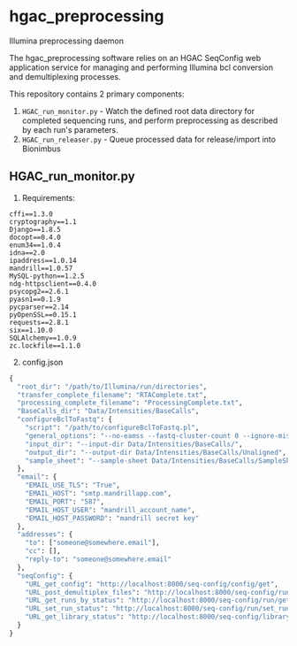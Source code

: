 # hgac_preprocessing
Illumina preprocessing daemon

The hgac_preprocessing software relies on an HGAC SeqConfig web application service for
managing and performing Illumina bcl conversion and demultiplexing processes.
 
This repository contains 2 primary components:

1. ```HGAC_run_monitor.py``` - Watch the defined root data directory for completed sequencing runs,
and perform preprocessing as described by each run's parameters.
2. ```HGAC_run_releaser.py``` - Queue processed data for release/import into Bionimbus


## HGAC_run_monitor.py

1.  Requirements:

```
cffi==1.3.0
cryptography==1.1
Django==1.8.5
docopt==0.4.0
enum34==1.0.4
idna==2.0
ipaddress==1.0.14
mandrill==1.0.57
MySQL-python==1.2.5
ndg-httpsclient==0.4.0
psycopg2==2.6.1
pyasn1==0.1.9
pycparser==2.14
pyOpenSSL==0.15.1
requests==2.8.1
six==1.10.0
SQLAlchemy==1.0.9
zc.lockfile==1.1.0
```

2. config.json

```py
{
  "root_dir": "/path/to/Illumina/run/directories",
  "transfer_complete_filename": "RTAComplete.txt",
  "processing_complete_filename": "ProcessingComplete.txt",
  "BaseCalls_dir": "Data/Intensities/BaseCalls",
  "configureBclToFastq": {
    "script": "/path/to/configureBclToFastq.pl",
    "general_options": "--no-eamss --fastq-cluster-count 0 --ignore-missing-control --ignore-missing-stats --ignore-missing-bcl --force",
    "input_dir": "--input-dir Data/Intensities/BaseCalls/",
    "output_dir": "--output-dir Data/Intensities/BaseCalls/Unaligned",
    "sample_sheet": "--sample-sheet Data/Intensities/BaseCalls/SampleSheet.csv"
  },
  "email": {
    "EMAIL_USE_TLS": "True",
    "EMAIL_HOST": "smtp.mandrillapp.com",
    "EMAIL_PORT": "587",
    "EMAIL_HOST_USER": "mandrill_account_name",
    "EMAIL_HOST_PASSWORD": "mandrill secret key"
  },
  "addresses": {
    "to": ["someone@somewhere.email"],
    "cc": [],
	"reply-to": "someone@somewhere.email"
  },
  "seqConfig": {
    "URL_get_config": "http://localhost:8000/seq-config/config/get",
    "URL_post_demultiplex_files": "http://localhost:8000/seq-config/run/demultiplex_file/post",
    "URL_get_runs_by_status": "http://localhost:8000/seq-config/run/get_runs_by_status",
    "URL_set_run_status": "http://localhost:8000/seq-config/run/set_run_status",
    "URL_get_library_status": "http://localhost:8000/seq-config/library/get_library_status"
  }
}
```